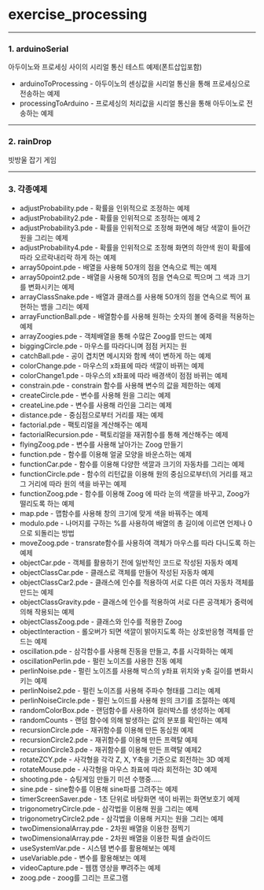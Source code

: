 # exercise_processing  
---
### 1. arduinoSerial  
아두이노와 프로세싱 사이의 시리얼 통신 테스트 예제(폰트삽입포함)   
 - arduinoToProcessing - 아두이노의 센싱값을 시리얼 통신을 통해 프로세싱으로 전송하는 예제  
 - processingToArduino - 프로세싱의 처리값을 시리얼 통신을 통해 아두이노로 전송하는 예제  
 
--- 
### 2. rainDrop  
빗방울 잡기 게임  

---
### 3. 각종예제  
- adjustProbability.pde - 확률을 인위적으로 조정하는 예제  
- adjustProbability2.pde - 확률을 인위적으로 조정하는 예제 2  
- adjustProbability3.pde - 확률을 인위적으로 조정해 화면에 해당 색깔이 들어간 원을 그리는 예제  
- adjustProbability4.pde - 확률을 인위적으로 조정해 화면의 하얀색 원이 확률에 따라 오르락내리락 하게 하는 예제  
- array50point.pde - 배열을 사용해 50개의 점을 연속으로 찍는 예제  
- array50point2.pde - 배열을 사용해 50개의 점을 연속으로 찍으며 그 색과 크기를 변화시키는 예제  
- arrayClassSnake.pde - 배열과 클래스를 사용해 50개의 점을 연속으로 찍어 표현하는 뱀을 그리는 예제  
- arrayFunctionBall.pde - 배열함수를 사용해 원하는 숫자의 볼에 중력을 적용하는 예제  
- arrayZoogies.pde - 객체배열을 통해 수많은 Zoog를 만드는 예제  
- biggingCircle.pde - 마우스를 따라다니며 점점 커지는 원  
- catchBall.pde - 공이 겹치면 메시지와 함께 색이 변하게 하는 예제  
- colorChange.pde - 마우스의 x좌표에 따라 색깔이 바뀌는 예제
- colorChange1.pde - 마우스의 x좌표에 따라 배경색이 점점 바뀌는 예제
- constrain.pde - constrain 함수를 사용해 변수의 값을 제한하는 예제  
- createCircle.pde - 변수를 사용해 원을 그리는 예제
- createLine.pde - 변수를 사용해 라인을 그리는 예제
- distance.pde - 중심점으로부터 거리를 재는 예제  
- factorial.pde - 팩토리얼을 계산해주는 예제  
- factorialRecursion.pde - 팩토리얼을 재귀함수를 통해 계산해주는 예제  
- flyingZoog.pde - 변수를 사용해 날아가는 Zoog 만들기
- function.pde - 함수를 이용해 얼굴 모양을 바운스하는 예제  
- functionCar.pde - 함수를 이용해 다양한 색깔과 크기의 자동차를 그리는 예제  
- functionCircle.pde - 함수의 리턴값을 이용해 원의 중심으로부터\의 거리를 재고 그 거리에 따라 원의 색을 바꾸는 예제  
- functionZoog.pde - 함수를 이용해 Zoog 에 따라 눈의 색깔을 바꾸고, Zoog가 떨리도록 하는 예제  
- map.pde - 맵함수를 사용해 창의 크기에 맞게 색을 바꿔주는 예제  
- modulo.pde - 나머지를 구하는 %를 사용하여 배열의 총 길이에 이르면 언제나 0으로 되돌리는 방법  
- moveZoog.pde - transrate함수를 사용하여 객체가 마우스를 따라 다니도록 하는 예제  
- objectCar.pde - 객체를 활용하기 전에 일반적인 코드로 작성된 자동차 예제  
- objectClassCar.pde - 클래스로 객체를 만들어 작성된 자동차 예제  
- objectClassCar2.pde - 클래스에 인수를 적용하여 서로 다른 여러 자동차 객체를 만드는 예제  
- objectClassGravity.pde - 클래스에 인수를 적용하여 서로 다른 공객체가 중력에 의해 작용되는 예제  
- objectClassZoog.pde - 클래스와 인수를 적용한 Zoog  
- objectInteraction - 롤오버가 되면 색깔이 밝아지도록 하는 상호반응형 객체를 만드는 예제  
- oscillation.pde - 삼각함수를 사용해 진동을 만들고, 추를 시각화하는 예제  
- oscillationPerlin.pde - 펄린 노이즈를 사용한 진동 예제  
- perlinNoise.pde - 펄린 노이즈를 사용해 박스의 y좌표 위치와 y축 길이를 변화시키는 예제  
- perlinNoise2.pde - 펄린 노이즈를 사용해 주파수 형태를 그리는 예제  
- perlinNoiseCircle.pde - 펄린 노이드를 사용해 원의 크기를 조절하는 예제
- randomColorBox.pde - 랜덤함수를 사용하여 컬러박스를 생성하는 예제  
- randomCounts - 랜덤 함수에 의해 발생하는 값의 분포를 확인하는 예제  
- recursionCircle.pde - 재귀함수를 이용해 만든 동심원 예제  
- recursionCircle2.pde - 재귀함수를 이용해 만든 프랙탈 예제  
- recursionCircle3.pde - 재귀함수를 이용해 만든 프랙탈 예제2  
- rotateZCY.pde - 사각형을 각각 Z, X, Y축을 기준으로 회전하는 3D 예제  
- rotateMouse.pde - 사각형을 마우스 좌표에 따라 회전하는 3D 예제    
- shooting.pde - 슈팅게임 만들기 미션 수행중.....  
- sine.pde - sine함수를 이용해 sine파를 그려주는 예제  
- timerScreenSaver.pde - 1초 단위로 바탕화면 색이 바뀌는 화면보호기 예제  
- trigonometryCircle.pde - 삼각법을 이용해 원을 그리는 예제  
- trigonometryCircle2.pde - 삼각법을 이용해 커지는 원을 그리는 예제  
- twoDimensionalArray.pde - 2차원 배열을 이용한 점찍기  
- twoDimensionalArray.pde - 2차원 배열을 이용한 픽셀 슬라이드  
- useSystemVar.pde - 시스템 변수를 활용해보는 예제
- useVariable.pde - 변수를 활용해보는 예제
- videoCapture.pde - 웹캠 영상을 뿌려주는 예제
- zoog.pde - zoog를 그리는 프로그램
